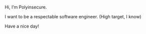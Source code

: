 Hi, I’m Polyinsecure.

I want to be a respectable software engineer. (High target, I know)

Have a nice day!

<!---
Polyinsecure/Polyinsecure is a ✨ special ✨ repository because its `README.md` (this file) appears on your GitHub profile.
You can click the Preview link to take a look at your changes.
--->
